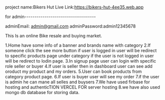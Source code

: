 project name:Bikers Hut
Live Link:https://bikers-hut-4ee35.web.app

for admin------------------------------------

adminEmail: admin@gmail.com
adminPassword:admin12345678

This Is an online Bike resale and buying market.

1.Home have some info of a banner and brands name with category
2.If someone click the see more button if user is logged in user will be redirect to specific products page under category
if the user is not logged in user will be redirect to lodin page.
3.In signup page user can login with specific role seller or buyer
4.If user is seller then in dashboard user can see add oroduct my product and my orders.
5.User can book products from category product page.
6.If user is buyer user will see my order
7.if the user is admin he can mane all selles and buysers
7.We have used firbase for hosting and authenticTION VERCEL FOR server hosting 
8.we have also used mongo db database for storing data.
